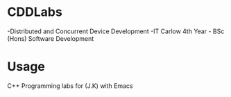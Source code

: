 # CDDLabs
-Distributed and Concurrent Device Development
-IT Carlow 4th Year - BSc (Hons) Software Development
# Usage
C++ Programming labs for (J.K) with Emacs
